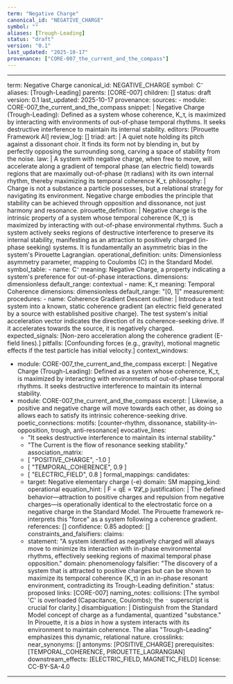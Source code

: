 ```yaml
---
term: "Negative Charge"
canonical_id: "NEGATIVE_CHARGE"
symbol: ""
aliases: [Trough-Leading]
status: "draft"
version: "0.1"
last_updated: "2025-10-17"
provenance: ["CORE-007_the_current_and_the_compass"]
---
```


---
term: Negative Charge
canonical_id: NEGATIVE_CHARGE
symbol: C⁻
aliases: [Trough-Leading]
parents: [CORE-007]
children: []
status: draft
version: 0.1
last_updated: 2025-10-17
provenance:
  sources:
    - module: CORE-007_the_current_and_the_compass
      snippet: |
        Negative Charge (Trough-Leading): Defined as a system whose coherence, K_τ, is maximized by interacting with environments of out-of-phase temporal rhythms. It seeks destructive interference to maintain its internal stability.
  editors: [Pirouette Framework AI]
  review_log: []
triad:
  art: |
    A quiet note holding its pitch against a dissonant choir. It finds its form not by blending in, but by perfectly opposing the surrounding song, carving a space of stability from the noise.
  law: |
    A system with negative charge, when free to move, will accelerate along a gradient of temporal phase (an electric field) towards regions that are maximally out-of-phase (π radians) with its own internal rhythm, thereby maximizing its temporal coherence K_τ.
  philosophy: |
    Charge is not a substance a particle possesses, but a relational strategy for navigating its environment. Negative charge embodies the principle that stability can be achieved through opposition and dissonance, not just harmony and resonance.
pirouette_definition: |
  Negative charge is the intrinsic property of a system whose temporal coherence (K_τ) is maximized by interacting with out-of-phase environmental rhythms. Such a system actively seeks regions of destructive interference to preserve its internal stability, manifesting as an attraction to positively charged (in-phase seeking) systems. It is fundamentally an asymmetric bias in the system's Pirouette Lagrangian.
operational_definition:
  units: Dimensionless asymmetry parameter, mapping to Coulombs (C) in the Standard Model.
  symbol_table:
    - name: C⁻
      meaning: Negative Charge, a property indicating a system's preference for out-of-phase interactions.
      dimensions: dimensionless
      default_range: contextual
    - name: K_τ
      meaning: Temporal Coherence
      dimensions: dimensionless
      default_range: "[0, 1]"
  measurement:
    procedures:
      - name: Coherence Gradient Descent
        outline: |
          Introduce a test system into a known, static coherence gradient (an electric field generated by a source with established positive charge). The test system's initial acceleration vector indicates the direction of its coherence-seeking drive. If it accelerates towards the source, it is negatively charged.
        expected_signals: [Non-zero acceleration along the coherence gradient (E-field lines).]
        pitfalls: [Confounding forces (e.g., gravity), motional magnetic effects if the test particle has initial velocity.]
context_windows:
  - module: CORE-007_the_current_and_the_compass
    excerpt: |
      Negative Charge (Trough-Leading): Defined as a system whose coherence, K_τ, is maximized by interacting with environments of out-of-phase temporal rhythms. It seeks destructive interference to maintain its internal stability.
  - module: CORE-007_the_current_and_the_compass
    excerpt: |
      Likewise, a positive and negative charge will move towards each other, as doing so allows each to satisfy its intrinsic coherence-seeking drive.
poetic_connections:
  motifs: [counter-rhythm, dissonance, stability-in-opposition, trough, anti-resonance]
  evocative_lines:
    - "It seeks destructive interference to maintain its internal stability."
    - "The Current is the flow of resonance seeking stability."
  association_matrix:
    - [ "POSITIVE_CHARGE", -1.0 ]
    - [ "TEMPORAL_COHERENCE", 0.9 ]
    - [ "ELECTRIC_FIELD", 0.8 ]
formal_mappings:
  candidates:
    - target: Negative elementary charge (-e)
      domain: SM
      mapping_kind: operational
      equation_hint: |
        F = qE  ∝ ∇𝓛_p
      justification: |
        The defined behavior—attraction to positive charges and repulsion from negative charges—is operationally identical to the electrostatic force on a negative charge in the Standard Model. The Pirouette framework re-interprets this "force" as a system following a coherence gradient.
      references: []
      confidence: 0.85
  adopted: []
constraints_and_falsifiers:
  claims:
    - statement: "A system identified as negatively charged will always move to minimize its interaction with in-phase environmental rhythms, effectively seeking regions of maximal temporal phase opposition."
      domain: phenomenology
      falsifier: "The discovery of a system that is attracted to positive charges but can be shown to maximize its temporal coherence (K_τ) in an in-phase resonant environment, contradicting its Trough-Leading definition."
      status: proposed
      links: [CORE-007]
naming_notes:
  collisions: [The symbol 'C' is overloaded (Capacitance, Coulombs); the `⁻` superscript is crucial for clarity.]
  disambiguation: |
    Distinguish from the Standard Model concept of charge as a fundamental, quantized "substance." In Pirouette, it is a *bias* in how a system interacts with its environment to maintain coherence. The alias "Trough-Leading" emphasizes this dynamic, relational nature.
crosslinks:
  near_synonyms: []
  antonyms: [POSITIVE_CHARGE]
  prerequisites: [TEMPORAL_COHERENCE, PIROUETTE_LAGRANGIAN]
  downstream_effects: [ELECTRIC_FIELD, MAGNETIC_FIELD]
license: CC-BY-SA-4.0
---